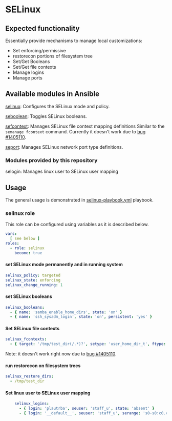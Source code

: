# SELinux

## Expected functionality

Essentially provide mechanisms to manage local customizations:

* Set enforcing/permissive
* restorecon portions of filesystem tree
* Set/Get Booleans
* Set/Get file contexts
* Manage logins
* Manage ports

## Available modules in Ansible

[selinux](http://docs.ansible.com/ansible/selinux_module.html): Configures the
SELinux mode and policy.

[seboolean](http://docs.ansible.com/ansible/seboolean_module.html): Toggles SELinux booleans.

[sefcontext](http://docs.ansible.com/ansible/sefcontext_module.html): Manages
SELinux file context mapping definitions Similar to the `semanage fcontext`
command.  Currently it doesn't work due to
[bug #1405110](https://bugzilla.redhat.com/show_bug.cgi?id=1405110).

[seport](http://docs.ansible.com/ansible/seport_module.html): Manages SELinux
network port type definitions.

### Modules provided by this repository

selogin: Manages linux user to SELinux user mapping

## Usage

The general usage is demonstrated in [selinux-playbook.yml](selinux-playbook.yml) playbook.

### selinux role

This role can be configured using variables as it is described below.

```yaml
vars:
  [ see below ]
roles:
  - role: selinux
    become: true
```


#### set SELinux mode permanently and in running system

```yaml
selinux_policy: targeted
selinux_state: enforcing
selinux_change_running: 1
```

#### set SELinux booleans

```yaml
selinux_booleans:
  - { name: 'samba_enable_home_dirs', state: 'on' }
  - { name: 'ssh_sysadm_login', state: 'on', persistent: 'yes' }
```

#### Set SELinux file contexts

```yaml
selinux_fcontexts:
  - { target: '/tmp/test_dir(/.*)?', setype: 'user_home_dir_t', ftype: 'd' }
```

Note: it doesn't work right now due to [bug #1405110](https://bugzilla.redhat.com/show_bug.cgi?id=1405110).

#### run restorecon on filesystem trees

```yaml
selinux_restore_dirs:
  - /tmp/test_dir
```

#### Set linux user to SELinux user mapping

```yaml
    selinux_logins:
      - { login: 'plautrba', seuser: 'staff_u', state: 'absent' }
      - { login: '__default__', seuser: 'staff_u', serange: 's0-s0:c0.c1023', state: 'present' }
```
